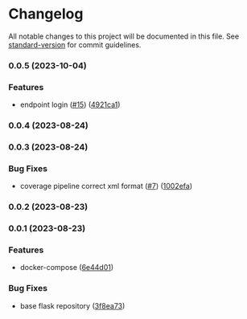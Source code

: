 # Changelog

All notable changes to this project will be documented in this file. See [standard-version](https://github.com/conventional-changelog/standard-version) for commit guidelines.

### 0.0.5 (2023-10-04)


### Features

* endpoint login ([#15](https://github.com/hawks-atlanta/proxy-python/issues/15)) ([4921ca1](https://github.com/hawks-atlanta/proxy-python/commit/4921ca11b886d950d7811f67ac573b7a9adc6831))

### 0.0.4 (2023-08-24)

### 0.0.3 (2023-08-24)


### Bug Fixes

* coverage pipeline correct xml format ([#7](https://github.com/hawks-atlanta/proxy-python/issues/7)) ([1002efa](https://github.com/hawks-atlanta/proxy-python/commit/1002efa3c86bcdc2e7954f8f9394780ac5f41198))

### 0.0.2 (2023-08-23)

### 0.0.1 (2023-08-23)


### Features

* docker-compose ([6e44d01](https://github.com/hawks-atlanta/frontend-python/commit/6e44d01abede6ace6b488c6131bc96bd3b884c6d))


### Bug Fixes

* base flask repository ([3f8ea73](https://github.com/hawks-atlanta/frontend-python/commit/3f8ea739fc267bc3bf6dc15c4cf540c511fe9419))
